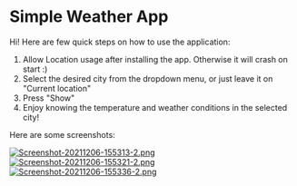 # Simple Weather App

Hi! Here are few quick steps on how to use the application:

1) Allow Location usage after installing the app. Otherwise it will crash on start :)
2) Select the desired city from the dropdown menu, or just leave it on "Current location"
3) Press "Show"
4) Enjoy knowing the temperature and weather conditions in the selected city!

Here are some screenshots:

[![Screenshot-20211206-155313-2.png](https://i.postimg.cc/x8zc63H2/Screenshot-20211206-155313-2.png)](https://postimg.cc/4HXfdtBL)
[![Screenshot-20211206-155321-2.png](https://i.postimg.cc/QVZVwKkW/Screenshot-20211206-155321-2.png)](https://postimg.cc/RJGMnFYM)
[![Screenshot-20211206-155336-2.png](https://i.postimg.cc/gcntHSSZ/Screenshot-20211206-155336-2.png)](https://postimg.cc/K4h5ZNyG)
